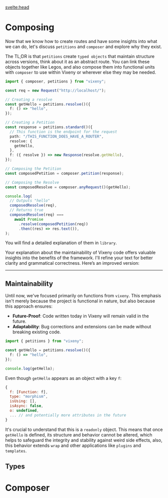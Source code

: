 <svelte:head>

<title>Morphism - Vixeny</title>
<meta name="description" content="Understanding morphism" />
</svelte:head>

# Composing

Now that we know how to create routes and have some insights into what we can do, let's discuss `petitions` and `composer` and explore why they exist.

The TL;DR is that `petitions` create `typed objects` that maintain structure across versions, think about it as an abstract route. You can link these objects together like Legos, and also compose them into functional units with `composer` to use within Vixeny or wherever else they may be needed.

```ts
import { composer, petitions } from "vixeny";

const req = new Request("http://localhost/");

// Creating a resolve
const getHello = petitions.resolve()({
  f: () => "hello",
});

// Creating a Petition
const response = petitions.standard()({
  // This function is the endpoint for the request
  path: "/THIS_FUNCTION_DOES_HAVE_A_ROUTER",
  resolve: {
    getHello,
  },
  f: ({ resolve }) => new Response(resolve.getHello),
});

// Composing the Petition
const composedPetition = composer.petition(response);

// Composing the Resolve
const composedResolve = composer.anyRequest()(getHello);

console.log(
  // Outputs "hello"
  composedResolve(req),
  // Returns true
  composedResolve(req) ===
    await Promise
      .resolve(composedPetition(req))
      .then((res) => res.text()),
);
```

You will find a detailed explanation of them in `library`.

Your explanation about the maintainability of Vixeny code offers valuable insights into the benefits of the framework. I'll refine your text for better clarity and grammatical correctness. Here’s an improved version:

---

## Maintainability

Until now, we've focused primarily on functions from `vixeny`. This emphasis isn't merely because the project is functional in nature, but also because this approach ensures:

- **Future-Proof**: Code written today in Vixeny will remain valid in the future.
- **Adaptability**: Bug corrections and extensions can be made without breaking existing code.

```ts
import { petitions } from "vixeny";

const getHello = petitions.resolve()({
  f: () => "hello",
});

console.log(getHello);
```

Even though `getHello` appears as an object with a key `f`:

```js
{
  f: [Function: f],
  type: "morphism",
  isUsing: [],
  isAsync: false,
  o: undefined,
  ... // and potentially more attributes in the future
}
```

It's crucial to understand that this is a `readonly` object. This means that once `getHello` is defined, its structure and behavior cannot be altered, which helps to safeguard the integrity and stability against weird side effects, also, this behavior extends `wrap` and other applications like `plugins` and `templates`.


## Types

# Composer

